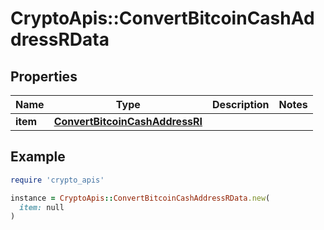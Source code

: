 # CryptoApis::ConvertBitcoinCashAddressRData

## Properties

| Name | Type | Description | Notes |
| ---- | ---- | ----------- | ----- |
| **item** | [**ConvertBitcoinCashAddressRI**](ConvertBitcoinCashAddressRI.md) |  |  |

## Example

```ruby
require 'crypto_apis'

instance = CryptoApis::ConvertBitcoinCashAddressRData.new(
  item: null
)
```


